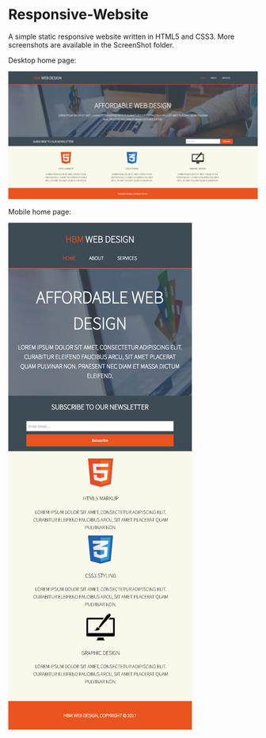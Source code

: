 # Responsive-Website

A simple static responsive website written in HTML5 and CSS3.
More screenshots are available in the ScreenShot folder.

Desktop home page:

![Alt text](/ScreenShots/desktop-1.png?raw=true "Desktop-1")

Mobile home page:

![Alt text](/ScreenShots/mobile-1.png?raw=true "Mobile-1")
